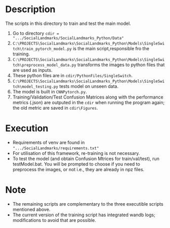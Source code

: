 
# Description
The scripts in this directory to train and test the main model. 
1. Go to directory `cdir = ".../SocialLandmarks/SocialLandmarks_Python/Data"`
2. `C:\PROJECTS\SocialLandmarks\SocialLandmarks_Python\Models\SingleSwitch\train_pytorch_model.py` is the main script,responsible fro the training. 
3. `C:\PROJECTS\SocialLandmarks\SocialLandmarks_Python\Models\SingleSwitch\preprocess_model_data.py` transforms the images to python files that are used as inputs.
4. These python files are in `cdir/PythonFiles/SingleSwitch`.
5. `C:\PROJECTS\SocialLandmarks\SocialLandmarks_Python\Models\SingleSwitch\model_testing.py` tests model on unseen data.
6. The model is built in `CNNPytorch.py`.
7. Training/Validation/Test Confusion Matrices along with the performance metrics (.json) are outputed in the `cdir` when running the program again; the old metric are saved in `cdir\Figures`.

# Execution
- Requirements of venv are found in `".../SocialLandmarks/requirements.txt"`
- For utilisation of this framework, re-training is not necessary.
- To test the model (and obtain Confusion Mtrices for train/val/test), run testModel.bat. You will be prompted to choose if you need to preprocess the images, or not i.e., they are already in npz files.

# Note
- The remaining scripts are complementary to the three executible scripts mentioned above. 
- The current version of the training script has integrated wandb logs; modifications to avoid that are possible.  
